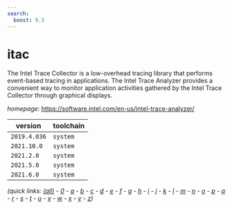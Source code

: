 ```yaml
---
search:
  boost: 0.5
---
```

# itac

The Intel Trace Collector is a low-overhead tracing library that performs  event-based tracing in applications. The Intel Trace Analyzer provides a convenient way to monitor application  activities gathered by the Intel Trace Collector through graphical displays.

*homepage*: <https://software.intel.com/en-us/intel-trace-analyzer/>

version | toolchain
--------|----------
``2019.4.036`` | ``system``
``2021.10.0`` | ``system``
``2021.2.0`` | ``system``
``2021.5.0`` | ``system``
``2021.6.0`` | ``system``


*(quick links: [(all)](../index.md) - [0](../0/index.md) - [a](../a/index.md) - [b](../b/index.md) - [c](../c/index.md) - [d](../d/index.md) - [e](../e/index.md) - [f](../f/index.md) - [g](../g/index.md) - [h](../h/index.md) - [i](../i/index.md) - [j](../j/index.md) - [k](../k/index.md) - [l](../l/index.md) - [m](../m/index.md) - [n](../n/index.md) - [o](../o/index.md) - [p](../p/index.md) - [q](../q/index.md) - [r](../r/index.md) - [s](../s/index.md) - [t](../t/index.md) - [u](../u/index.md) - [v](../v/index.md) - [w](../w/index.md) - [x](../x/index.md) - [y](../y/index.md) - [z](../z/index.md))*


